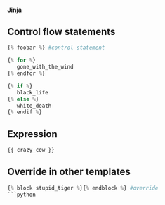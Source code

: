 #### Jinja

## Control flow statements

```python
{% foobar %} #control statement
```

```python
{% for %}
   gone_with_the_wind
{% endfor %}
```

```python
{% if %}
   black_life
{% else %}
   white_death
{% endif %}
```

## Expression
```python
{{ crazy_cow }} 
```

## Override in other templates
```python
{% block stupid_tiger %}{% endblock %} #override
```python
